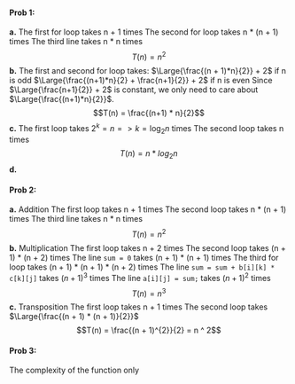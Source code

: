#### Prob 1:

**a.**
The first for loop takes n + 1 times
The second for loop takes n * (n + 1) times
The third line takes n * n times
$$T(n) = n^2$$
**b.**
The first and second for loop takes:
$\Large{\frac{(n + 1)*n}{2}} + 2$ if n is odd
$\Large{\frac{(n+1)*n}{2} + \frac{n+1}{2}} + 2$ if n is even
Since $\Large{\frac{n+1}{2}} + 2$ is constant, we only need to care about $\Large{\frac{(n+1)*n}{2}}$.
$$T(n) = \frac{(n+1) * n}{2}$$ 
**c.**
The first loop takes $2^{k}= n => k = \log_2n$ times
The second loop takes n times
$$T(n) = n * log_2n$$
**d.**

#### Prob 2:
**a.** Addition
The first loop takes n + 1 times
The second loop takes n * (n + 1) times
The third line takes n * n times
$$T(n) = n^2$$
**b.** Multiplication
The first loop takes n + 2 times
The second loop takes (n + 1) * (n + 2) times
The line `sum = 0` takes (n + 1) * (n + 1) times
The third for loop takes (n + 1) * (n + 1) * (n + 2) times
The line `sum = sum + b[i][k] * c[k][j]` takes $(n + 1)^3$ times
The line `a[i][j] = sum;` takes $(n+1)^2$ times
$$T(n) = n^3$$
**c.** Transposition
The first loop takes n + 1 times
The second loop takes $\Large{\frac{(n + 1) * (n + 1)}{2}}$
$$T(n) = \frac{(n + 1)^{2}}{2} = n ^ 2$$

#### Prob 3:
The complexity of the function only